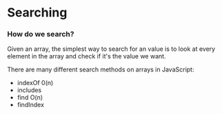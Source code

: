 # Searching
### How do we search?
Given an array, the simplest way to search for an value is to look at every element in the array and check if it's the value we want.

There are many different search methods on arrays in JavaScript:

- indexOf 0(n)
- includes
- find O(n)
- findIndex